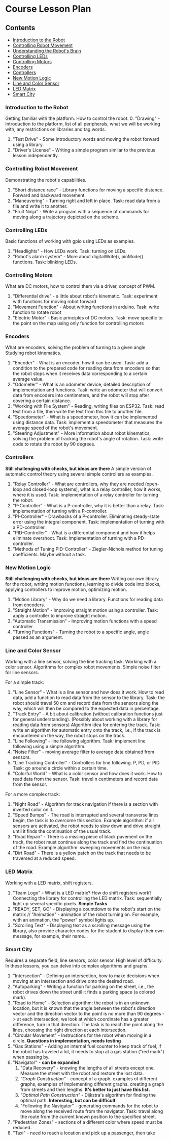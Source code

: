 # Course Lesson Plan

## Contents
- [Introduction to the Robot](#introduction-to-the-robot)
- [Controlling Robot Movement](#controlling-robot-movement)
- [Understanding the Robot's Brain](#understanding-the-robots-brain)
- [Controlling LEDs](#controlling-leds)
- [Controlling Motors](#controlling-motors)
- [Encoders](#encoders)
- [Controllers](#controllers)
- [New Motion Logic](#new-motion-logic)
- [Line and Color Sensor](#line-and-color-sensor)
- [LED Matrix](#led-matrix)
- [Smart City](#smart-city)

### Introduction to the Robot
Getting familiar with the platform. How to control the robot.
0. "Drawing" - Introduction to the platform, list of all peripherals, what we will be working with, any restrictions on libraries and tag words.
1. "Test Drive" - Some introductory words and moving the robot forward using a library.
2. "Driver's License" - Writing a simple program similar to the previous lesson independently.

### Controlling Robot Movement
Demonstrating the robot's capabilities.

1. "Short distance race" - Library functions for moving a specific distance. Forward and backward movement.
2. "Maneuvering" - Turning right and left in place. Task: read data from a file and write it to another.
3. "Fruit Ninja" - Write a program with a sequence of commands for moving along a trajectory depicted on the scheme.

### Controlling LEDs
Basic functions of working with gpio using LEDs as examples.

1. "Headlights" - How LEDs work. Task: turning on LEDs.
2. "Robot's alarm system" - More about digitalWrite(), pinMode() functions. Task: blinking LEDs.

### Controlling Motors
What are DC motors, how to control them via a driver, concept of PWM.

1. "Differential drive" - a little about robot's kinematic. Task: experiment with functions for moving robot forward
2. "Movement Function" - About writing functions in arduino. Task: write function to rotate robot
3. "Electric Motor" - Basic principles of DC motors. Task: move specific to the point on the map using only function for controlling motors

### Encoders
What are encoders, solving the problem of turning to a given angle. Studying robot kinematics.

1. "Encoder" - What is an encoder, how it can be used. Task: add a condition to the prepared code for reading data from encoders so that the robot stops when it receives data corresponding to a certain average value.
2. "Odometer" - What is an odometer device, detailed description of implementation and functions. Task: write an odometer that will convert data from encoders into centimeters, and the robot will stop after covering a certain distance.
3. "Working with File System" - Reading, writing files on ESP32. Task: read text from a file, then write the text from this file to another file.
4. "Speedometer" - What is a speedometer, how it can be implemented using distance data. Task: implement a speedometer that measures the average speed of the robot's movement.
5. "Steering Adjustment" - More information about robot kinematics, solving the problem of tracking the robot's angle of rotation. Task: write code to rotate the robot by 90 degrees.

### Controllers
**Still challenging with checks, but ideas are there**
A simple version of automatic control theory using several simple controllers as examples.

1. "Relay Controller" - What are controllers, why they are needed (open-loop and closed-loop systems), what is a relay controller, how it works, where it is used. Task: implementation of a relay controller for turning the robot.
2. "P-Controller" - What is a P-controller, why it is better than a relay. Task: implementation of turning with a P-controller.
3. "PI-Controller" - Drawbacks of a P-controller. Eliminating steady-state error using the integral component. Task: implementation of turning with a PD-controller.
4. "PID-Controller" - What is a differential component and how it helps eliminate overshoot. Task: implementation of turning with a PD-controller.
5. "Methods of Tuning PID-Controller" - Ziegler-Nichols method for tuning coefficients. Maybe without a task.

### New Motion Logic
**Still challenging with checks, but ideas are there**
Writing our own library for the robot, writing motion functions, learning to divide code into blocks, applying controllers to improve motion, optimizing motion.

1. "Motion Library" - Why do we need a library. Functions for reading data from encoders.
2. "Straight Motion" - Improving straight motion using a controller. Task: apply a controller to improve straight motion.
3. "Automatic Transmission" - Improving motion functions with a speed controller.
4. "Turning Functions" - Turning the robot to a specific angle, angle passed as an argument.

### Line and Color Sensor
Working with a line sensor, solving the line tracking task. Working with a color sensor. Algorithms for complex robot movements. Simple noise filter for line sensors.

For a simple track:
1. "Line Sensor" - What is a line sensor and how does it work. How to read data, add a function to read data from the sensor to the library. Task: the robot should travel 50 cm and record data from the sensors along the way, which will then be compared to the expected data in percentage.
2. "Track Entry" - A bit about calibration (without calibration functions just for general understanding). (Possibly about working with a library for reading data from sensors) Algorithm idea for entering the track. Task: write an algorithm for automatic entry onto the track, i.e., if the track is encountered on the way, the robot stops on the track.
3. "Line Following" - line following algorithm. Task: implement line following using a simple algorithm.
4. "Noise Filter" - moving average filter to average data obtained from sensors.
5. "Line Tracking Controller" - Controllers for line following. P, PD, or PID. Task: go around a circle within a certain time.
6. "Colorful World" - What is a color sensor and how does it work. How to read data from the sensor. Task: travel n centimeters and record data from the sensor.

For a more complex track:
1. "Night Road" - Algorithm for track navigation if there is a section with inverted color on it.
2. "Speed Bumps" - The road is interrupted and several transverse lines begin, the task is to overcome this section. Example algorithm: if all sensors are activated, the robot needs to slow down and drive straight until it finds the continuation of the usual track.
3. "Road Repair" - There is a missing piece of black pavement on the track, the robot must continue along the track and find the continuation of the road. Example algorithm: sweeping movements on the map.
4. "Dirt Road" - There is a yellow patch on the track that needs to be traversed at a reduced speed.

### LED Matrix
Working with a LED matrix, shift registers.
1. "Team Logo" - What is a LED matrix? How do shift registers work? Connecting the library for controlling the LED matrix. Task: sequentially light up several specific pixels.
**Simple Tasks**
2. "READY, SET, GO" - Displaying a countdown to the robot's start on the matrix // "Animation" - animation of the robot turning on. For example, with an animation, the "power" symbol lights up.
3. "Scrolling Text" - Displaying text as a scrolling message using the library, also provide character codes for the student to display their own message, for example, their name...

### Smart City
Requires a separate field, line sensors, color sensor. High level of difficulty. In these lessons, you can delve into complex algorithms and graphs.

1. "Intersection" - Defining an intersection, how to make decisions when moving at an intersection and drive onto the desired road.
2. "Autoparking" - Writing a function for parking on the street, i.e., the robot drives down the street until it finds a parking space (a colored mark).
3. "Road to Home" - Selection algorithm: the robot is in an unknown location, but it is known that the angle between the robot's direction vector and the direction vector to the point is no more than 90 degrees -> at each intersection, we look at which coordinate has a greater difference, turn in that direction. The task is to reach the point along the lines, choosing the right direction at each intersection.
4. "Circular Movement" - Instructions for the robot when moving in a circle. **Questions in implementation, needs testing**
5. "Gas Stations" - Adding an internal fuel counter to keep track of fuel, if the robot has traveled a lot, it needs to stop at a gas station ("red mark") when passing by.
6. "Navigator" - **can be expanded**
	1. "Data Recovery" - knowing the lengths of all streets except one. Measure the street with the robot and restore the lost data.
	2. *"Graph Construction"* - concept of a graph. examples of different graphs, examples of implementing different graphs. creating a graph from streets and their lengths. **It's better to just have this list.**
	3. *"Optimal Path Construction"* - Dijkstra's algorithm for finding the optimal path. **Interesting, but can be difficult**
	4. "Following the Navigator" - generating commands for the robot to move along the received route from the navigator. Task: travel along the route from the current known position to the specified street.
7. "Pedestrian Zones" - sections of a different color where speed must be reduced.
8. "Taxi" - need to reach a location and pick up a passenger, then take